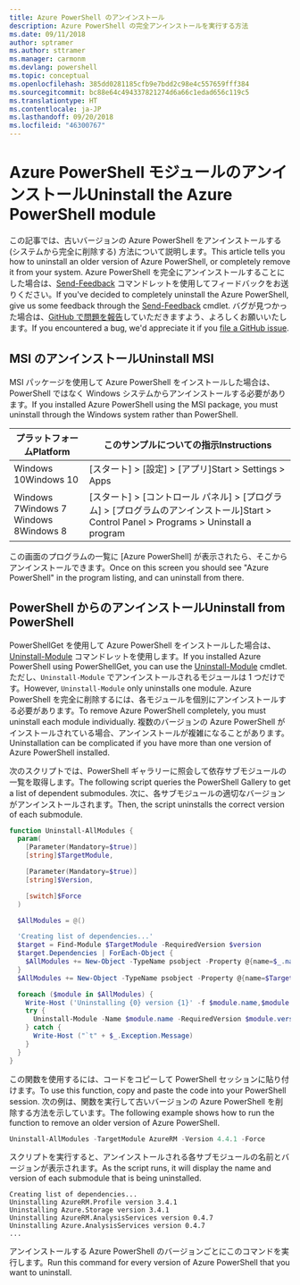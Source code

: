 ```yaml
---
title: Azure PowerShell のアンインストール
description: Azure PowerShell の完全アンインストールを実行する方法
ms.date: 09/11/2018
author: sptramer
ms.author: sttramer
ms.manager: carmonm
ms.devlang: powershell
ms.topic: conceptual
ms.openlocfilehash: 385dd0281185cfb9e7bdd2c98e4c557659fff384
ms.sourcegitcommit: bc88e64c494337821274d6a66c1edad656c119c5
ms.translationtype: HT
ms.contentlocale: ja-JP
ms.lasthandoff: 09/20/2018
ms.locfileid: "46300767"
---
```

# <a name="uninstall-the-azure-powershell-module"></a><span data-ttu-id="c320a-103">Azure PowerShell モジュールのアンインストール</span><span class="sxs-lookup"><span data-stu-id="c320a-103">Uninstall the Azure PowerShell module</span></span>

<span data-ttu-id="c320a-104">この記事では、古いバージョンの Azure PowerShell をアンインストールする (システムから完全に削除する) 方法について説明します。</span><span class="sxs-lookup"><span data-stu-id="c320a-104">This article tells you how to uninstall an older version of Azure PowerShell, or completely remove it from your system.</span></span> <span data-ttu-id="c320a-105">Azure PowerShell を完全にアンインストールすることにした場合は、[Send-Feedback](/powershell/module/azurerm.profile/send-feedback) コマンドレットを使用してフィードバックをお送りください。</span><span class="sxs-lookup"><span data-stu-id="c320a-105">If you've decided to completely uninstall the Azure PowerShell, give us some feedback through the [Send-Feedback](/powershell/module/azurerm.profile/send-feedback) cmdlet.</span></span>
<span data-ttu-id="c320a-106">バグが見つかった場合は、[GitHub で問題を報告](https://github.com/azure/azure-powershell/issues)していただきますよう、よろしくお願いいたします。</span><span class="sxs-lookup"><span data-stu-id="c320a-106">If you encountered a bug, we'd appreciate it if you [file a GitHub issue](https://github.com/azure/azure-powershell/issues).</span></span>

## <a name="uninstall-msi"></a><span data-ttu-id="c320a-107">MSI のアンインストール</span><span class="sxs-lookup"><span data-stu-id="c320a-107">Uninstall MSI</span></span>

<span data-ttu-id="c320a-108">MSI パッケージを使用して Azure PowerShell をインストールした場合は、PowerShell ではなく Windows システムからアンインストールする必要があります。</span><span class="sxs-lookup"><span data-stu-id="c320a-108">If you installed Azure PowerShell using the MSI package, you must uninstall through the Windows system rather than PowerShell.</span></span>

| <span data-ttu-id="c320a-109">プラットフォーム</span><span class="sxs-lookup"><span data-stu-id="c320a-109">Platform</span></span> | <span data-ttu-id="c320a-110">このサンプルについての指示</span><span class="sxs-lookup"><span data-stu-id="c320a-110">Instructions</span></span> |
|----------|--------------|
| <span data-ttu-id="c320a-111">Windows 10</span><span class="sxs-lookup"><span data-stu-id="c320a-111">Windows 10</span></span> | <span data-ttu-id="c320a-112">[スタート] > [設定] > [アプリ]</span><span class="sxs-lookup"><span data-stu-id="c320a-112">Start > Settings > Apps</span></span> |
| <span data-ttu-id="c320a-113">Windows 7</span><span class="sxs-lookup"><span data-stu-id="c320a-113">Windows 7</span></span> </br><span data-ttu-id="c320a-114">Windows 8</span><span class="sxs-lookup"><span data-stu-id="c320a-114">Windows 8</span></span> | <span data-ttu-id="c320a-115">[スタート] > [コントロール パネル] > [プログラム] > [プログラムのアンインストール]</span><span class="sxs-lookup"><span data-stu-id="c320a-115">Start > Control Panel > Programs > Uninstall a program</span></span> |

<span data-ttu-id="c320a-116">この画面のプログラムの一覧に [Azure PowerShell] が表示されたら、そこからアンインストールできます。</span><span class="sxs-lookup"><span data-stu-id="c320a-116">Once on this screen you should see "Azure PowerShell" in the program listing, and can uninstall from there.</span></span>

## <a name="uninstall-from-powershell"></a><span data-ttu-id="c320a-117">PowerShell からのアンインストール</span><span class="sxs-lookup"><span data-stu-id="c320a-117">Uninstall from PowerShell</span></span>

<span data-ttu-id="c320a-118">PowerShellGet を使用して Azure PowerShell をインストールした場合は、[Uninstall-Module](/powershell/module/powershellget/uninstall-module) コマンドレットを使用します。</span><span class="sxs-lookup"><span data-stu-id="c320a-118">If you installed Azure PowerShell using PowerShellGet, you can use the [Uninstall-Module](/powershell/module/powershellget/uninstall-module) cmdlet.</span></span> <span data-ttu-id="c320a-119">ただし、`Uninstall-Module` でアンインストールされるモジュールは 1 つだけです。</span><span class="sxs-lookup"><span data-stu-id="c320a-119">However, `Uninstall-Module` only uninstalls one module.</span></span> <span data-ttu-id="c320a-120">Azure PowerShell を完全に削除するには、各モジュールを個別にアンインストールする必要があります。</span><span class="sxs-lookup"><span data-stu-id="c320a-120">To remove Azure PowerShell completely, you must uninstall each module individually.</span></span> <span data-ttu-id="c320a-121">複数のバージョンの Azure PowerShell がインストールされている場合、アンインストールが複雑になることがあります。</span><span class="sxs-lookup"><span data-stu-id="c320a-121">Uninstallation can be complicated if you have more than one version of Azure PowerShell installed.</span></span>

<span data-ttu-id="c320a-122">次のスクリプトでは、PowerShell ギャラリーに照会して依存サブモジュールの一覧を取得します。</span><span class="sxs-lookup"><span data-stu-id="c320a-122">The following script queries the PowerShell Gallery to get a list of dependent submodules.</span></span> <span data-ttu-id="c320a-123">次に、各サブモジュールの適切なバージョンがアンインストールされます。</span><span class="sxs-lookup"><span data-stu-id="c320a-123">Then, the script uninstalls the correct version of each submodule.</span></span>

```powershell
function Uninstall-AllModules {
  param(
    [Parameter(Mandatory=$true)]
    [string]$TargetModule,

    [Parameter(Mandatory=$true)]
    [string]$Version,

    [switch]$Force
  )

  $AllModules = @()

  'Creating list of dependencies...'
  $target = Find-Module $TargetModule -RequiredVersion $version
  $target.Dependencies | ForEach-Object {
    $AllModules += New-Object -TypeName psobject -Property @{name=$_.name; version=$_.requiredversion}
  }
  $AllModules += New-Object -TypeName psobject -Property @{name=$TargetModule; version=$Version}

  foreach ($module in $AllModules) {
    Write-Host ('Uninstalling {0} version {1}' -f $module.name,$module.version)
    try {
      Uninstall-Module -Name $module.name -RequiredVersion $module.version -Force:$Force -ErrorAction Stop
    } catch {
      Write-Host ("`t" + $_.Exception.Message)
    }
  }
}
```

<span data-ttu-id="c320a-124">この関数を使用するには、コードをコピーして PowerShell セッションに貼り付けます。</span><span class="sxs-lookup"><span data-stu-id="c320a-124">To use this function, copy and paste the code into your PowerShell session.</span></span> <span data-ttu-id="c320a-125">次の例は、関数を実行して古いバージョンの Azure PowerShell を削除する方法を示しています。</span><span class="sxs-lookup"><span data-stu-id="c320a-125">The following example shows how to run the function to remove an older version of Azure PowerShell.</span></span>

```powershell
Uninstall-AllModules -TargetModule AzureRM -Version 4.4.1 -Force
```

<span data-ttu-id="c320a-126">スクリプトを実行すると、アンインストールされる各サブモジュールの名前とバージョンが表示されます。</span><span class="sxs-lookup"><span data-stu-id="c320a-126">As the script runs, it will display the name and version of each submodule that is being uninstalled.</span></span>

```output
Creating list of dependencies...
Uninstalling AzureRM.Profile version 3.4.1
Uninstalling Azure.Storage version 3.4.1
Uninstalling AzureRM.AnalysisServices version 0.4.7
Uninstalling Azure.AnalysisServices version 0.4.7
...
```

<span data-ttu-id="c320a-127">アンインストールする Azure PowerShell のバージョンごとにこのコマンドを実行します。</span><span class="sxs-lookup"><span data-stu-id="c320a-127">Run this command for every version of Azure PowerShell that you want to uninstall.</span></span>
